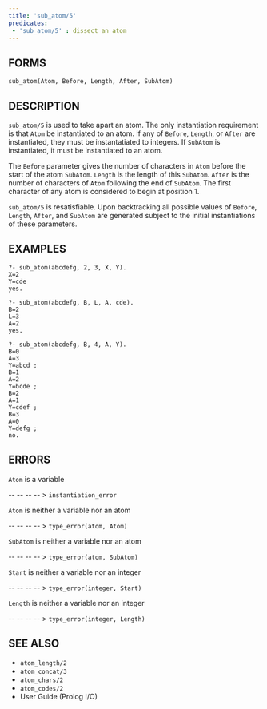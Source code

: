 ```yaml
---
title: 'sub_atom/5'
predicates:
 - 'sub_atom/5' : dissect an atom
---
```


## FORMS

```
sub_atom(Atom, Before, Length, After, SubAtom)
```

## DESCRIPTION

`sub_atom/5` is used to take apart an atom. The only instantiation requirement is that `Atom` be instantiated to an atom. If any of `Before`, `Length`, or `After` are instantiated, they must be instantatiated to integers. If `SubAtom` is instantiated, it must be instantiated to an atom.

The `Before` parameter gives the number of characters in `Atom` before the start of the atom `SubAtom`. `Length` is the length of this `SubAtom`. `After` is the number of characters of `Atom` following the end of `SubAtom`. The first character of any atom is considered to begin at position 1.

`sub_atom/5` is resatisfiable. Upon backtracking all possible values of `Before`, `Length`, `After`, and `SubAtom` are generated subject to the initial instantiations of these parameters.

## EXAMPLES

```
?- sub_atom(abcdefg, 2, 3, X, Y).
X=2
Y=cde
yes.
```
```
?- sub_atom(abcdefg, B, L, A, cde).
B=2
L=3
A=2
yes.
```
```
?- sub_atom(abcdefg, B, 4, A, Y).
B=0
A=3
Y=abcd ;
B=1
A=2
Y=bcde ;
B=2
A=1
Y=cdef ;
B=3
A=0
Y=defg ;
no.
```

## ERRORS

`Atom` is a variable

-- -- -- -- > `instantiation_error`

`Atom` is neither a variable nor an atom

-- -- -- -- > `type_error(atom, Atom)`

`SubAtom` is neither a variable nor an atom

-- -- -- -- > `type_error(atom, SubAtom)`

`Start` is neither a variable nor an integer

-- -- -- -- > `type_error(integer, Start)`

`Length` is neither a variable nor an integer

-- -- -- -- > `type_error(integer, Length)`


## SEE ALSO

- `atom_length/2`
- `atom_concat/3`
- `atom_chars/2`
- `atom_codes/2`
- User Guide (Prolog I/O)
